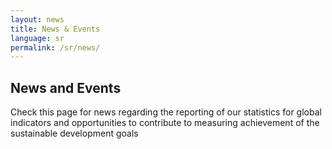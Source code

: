 ```yaml
---
layout: news
title: News & Events
language: sr
permalink: /sr/news/
---
```


## News and Events
Check this page for news regarding the reporting of our statistics for global indicators and opportunities to contribute to measuring achievement of the sustainable development goals
